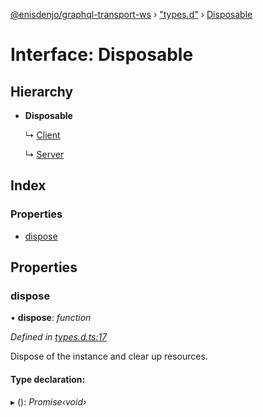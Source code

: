 [@enisdenjo/graphql-transport-ws](../README.md) › ["types.d"](../modules/_types_d_.md) › [Disposable](_types_d_.disposable.md)

# Interface: Disposable

## Hierarchy

* **Disposable**

  ↳ [Client](_client_.client.md)

  ↳ [Server](_server_.server.md)

## Index

### Properties

* [dispose](_types_d_.disposable.md#dispose)

## Properties

###  dispose

• **dispose**: *function*

*Defined in [types.d.ts:17](https://github.com/enisdenjo/graphql-transport-ws/blob/923625c/src/types.d.ts#L17)*

Dispose of the instance and clear up resources.

#### Type declaration:

▸ (): *Promise‹void›*
